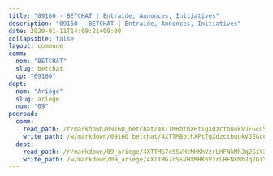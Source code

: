 ```yaml
---
title: "09160 - BETCHAT | Entraide, Annonces, Initiatives"
description: "09160 - BETCHAT | Entraide, Annonces, Initiatives"
date: 2020-01-11T14:09:21+09:00
collapsible: false
layout: commune
comm:
  nom: "BETCHAT"
  slug: betchat
  cp: "09160"
dept:
  nom: "Ariège"
  slug: ariege
  num: "09"
peerpad:
  comm:
    read_path: /r/markdown/09160_betchat/4XTTMBbthXPtTgXdzctbuukVJEGcCSs8FMKD8V6AHsN5mU7cC
    write_path: /w/markdown/09160_betchat/4XTTMBbthXPtTgXdzctbuukVJEGcCSs8FMKD8V6AHsN5mU7cC-K3TgU3QCFRKbmuavpWpCkNhDpucqpVP3EUGvt8gxmiMDmDstFrgSovVQq2tgF4Vwysrp58kgJEtf33ACYWiGusHMn9aZy5yXbbUf9tEPRFpnw4pPQsYLfgWo3fhbdtb1mqkywdap
  dept:
    read_path: /r/markdown/09_ariege/4XTTMG7cSSVHtMHKhVzrLHFNkMhJq2GiY37tW1RLaySvmC5m7
    write_path: /w/markdown/09_ariege/4XTTMG7cSSVHtMHKhVzrLHFNkMhJq2GiY37tW1RLaySvmC5m7-K3TgTss1C8HjViVkpwivQX7MahnqC11ekSJQuYEnrMDTmDE1FfJsoB9BatqQw5xZL2YVE8soFWdt5YbjPCiw8Nef7nnDAgssxyMxh5u11RAcuqPo3TLSQutK9TFNiNP3xhEoTkkD
---
```


